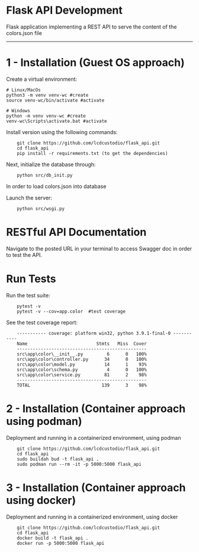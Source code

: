 Flask API Development
===========


Flask application implementing a REST API to serve the content of the colors.json file


------------

1 - Installation (Guest OS approach)
===========================

Create a virtual environment:

    # Linux/MacOs
    python3 -m venv venv-wc #create
    source venv-wc/bin/activate #activate
    
    # Windows
    python -m venv venv-wc #create
    venv-wc\Scripts\activate.bat #activate

Install version using the following commands:

```
    git clone https://github.com/lcdcustodio/flask_api.git
    cd flask_api
    pip install -r requirements.txt (to get the dependencies)
```    

Next, initialize the database through:

```
    python src/db_init.py
```

In order to load colors.json into database

Launch the server:

```
    python src/wsgi.py
```

RESTful API Documentation
=========================
Navigate to the posted URL in your terminal to access Swagger doc in order to test the API.

Run Tests
===========================

Run the test suite:

```
    pytest -v
    pytest -v --cov=app.color  #test coverage
```   

See the test coverage report:

```
    ----------- coverage: platform win32, python 3.9.1-final-0 -----------
    Name                          Stmts   Miss  Cover
    -------------------------------------------------
    src\app\color\__init__.py         6      0   100%
    src\app\color\controller.py      34      0   100%
    src\app\color\model.py           14      1    93%
    src\app\color\schema.py           4      0   100%
    src\app\color\service.py         81      2    98%
    -------------------------------------------------
    TOTAL                           139      3    98%
```    


2 - Installation (Container approach using podman)
===========================

Deployment and running in a containerized environment, using podman

```
    git clone https://github.com/lcdcustodio/flask_api.git
    cd flask_api
    sudo buildah bud -t flask_api .
    sudo podman run --rm -it -p 5000:5000 flask_api
``` 

3 - Installation (Container approach using docker)
===========================

Deployment and running in a containerized environment, using docker

```
    git clone https://github.com/lcdcustodio/flask_api.git
    cd flask_api
    docker build -t flask_api .
    docker run -p 5000:5000 flask_api
``` 
